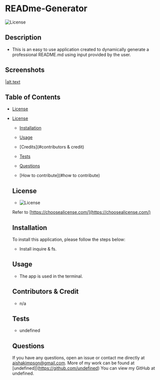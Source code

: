 # READme-Generator
  ![License](https://img.shields.io/badge/license-$%7Blicense%7D-yellow)

  ## Description

  - This is an easy to use application created to dynamically generate a professional README.md using input provided by the user.

  ## Screenshots

  |[alt.text](./assets/images/screenshot.png)

  ## Table of Contents

  - [License](#license)

  
* [License](#license)


  - [Installation](#installation)

  - [Usage](#usage)

  - [Credits](#contributors & credit)

  - [Tests](#tests)

  - [Questions](#questions)

  - [How to contribute](#how to contribute) 

  ## License

  - ![License](https://img.shields.io/badge/license-$%7Blicense%7D-yellow)

  Refer to [https://choosealicense.com/](https://choosealicense.com/)

  ## Installation
  To install this application, please follow the steps below:

  - Install inquire & fs.

  ## Usage

  - The app is used in the terminal.

  ## Contributors & Credit

  - n/a

  ## Tests

  - undefined

  ## Questions

  If you have any questions, open an issue or contact me directly at aishakimpson@gmail.com. More of my work can be found at [undefined]|(https://github.com/undefined)
You can view my GitHub at undefined.

